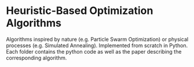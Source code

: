 # Heuristic-Based Optimization Algorithms
Algorithms inspired by nature (e.g. Particle Swarm Optimization) or physical processes (e.g. Simulated Annealing). Implemented from scratch in Python. Εach folder contains the python code as well as the paper describing the corresponding algorithm. 
